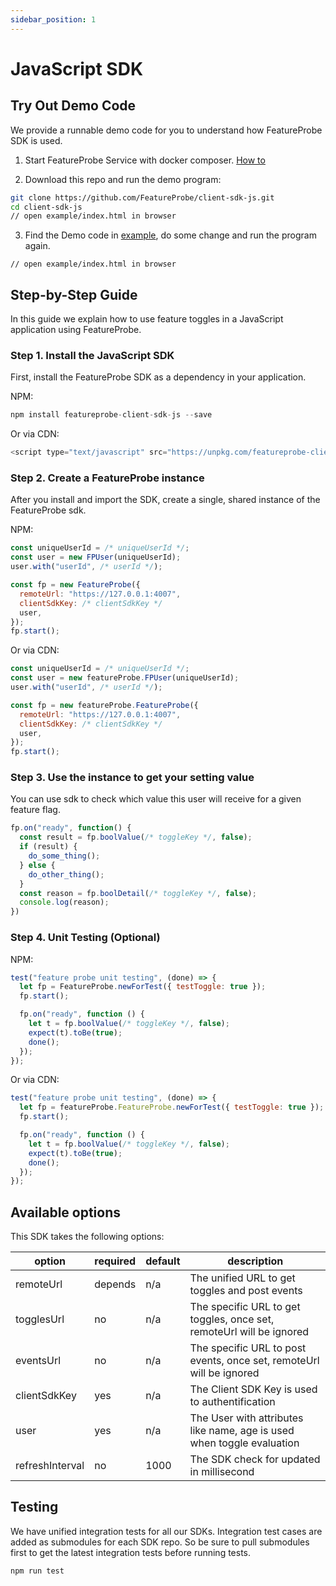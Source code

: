 ```yaml
---
sidebar_position: 1
---
```


# JavaScript SDK

## Try Out Demo Code

We provide a runnable demo code for you to understand how FeatureProbe SDK is used.

1. Start FeatureProbe Service with docker composer. [How to](https://github.com/FeatureProbe/FeatureProbe#1-starting-featureprobe-service-with-docker-compose)

2. Download this repo and run the demo program:

```bash
git clone https://github.com/FeatureProbe/client-sdk-js.git
cd client-sdk-js
// open example/index.html in browser
```

3. Find the Demo code in [example](https://github.com/FeatureProbe/client-sdk-js/tree/main/example),
do some change and run the program again.

```
// open example/index.html in browser
```

## Step-by-Step Guide

In this guide we explain how to use feature toggles in a JavaScript application using FeatureProbe.

### Step 1. Install the JavaScript SDK

First, install the FeatureProbe SDK as a dependency in your application.

NPM:

```js
npm install featureprobe-client-sdk-js --save
```

Or via CDN:

```js
<script type="text/javascript" src="https://unpkg.com/featureprobe-client-sdk-js@latest/dist/featureprobe-client-sdk-js.min.js"></script>
```

### Step 2. Create a FeatureProbe instance

After you install and import the SDK, create a single, shared instance of the FeatureProbe sdk.

NPM:

```js
const uniqueUserId = /* uniqueUserId */;
const user = new FPUser(uniqueUserId);
user.with("userId", /* userId */);

const fp = new FeatureProbe({
  remoteUrl: "https://127.0.0.1:4007",
  clientSdkKey: /* clientSdkKey */
  user,
});
fp.start();
```

Or via CDN:

```js
const uniqueUserId = /* uniqueUserId */;
const user = new featureProbe.FPUser(uniqueUserId);
user.with("userId", /* userId */);

const fp = new featureProbe.FeatureProbe({
  remoteUrl: "https://127.0.0.1:4007",
  clientSdkKey: /* clientSdkKey */
  user,
});
fp.start();
```

### Step 3. Use the instance to get your setting value

You can use sdk to check which value this user will receive for a given feature flag.

```js
fp.on("ready", function() {
  const result = fp.boolValue(/* toggleKey */, false);
  if (result) {
    do_some_thing();
  } else {
    do_other_thing();
  }
  const reason = fp.boolDetail(/* toggleKey */, false);
  console.log(reason);
})
```

### Step 4. Unit Testing (Optional)

NPM:

```js
test("feature probe unit testing", (done) => {
  let fp = FeatureProbe.newForTest({ testToggle: true });
  fp.start();

  fp.on("ready", function () {
    let t = fp.boolValue(/* toggleKey */, false);
    expect(t).toBe(true);
    done();
  });
});
```

Or via CDN:

```js
test("feature probe unit testing", (done) => {
  let fp = featureProbe.FeatureProbe.newForTest({ testToggle: true });
  fp.start();

  fp.on("ready", function () {
    let t = fp.boolValue(/* toggleKey */, false);
    expect(t).toBe(true);
    done();
  });
});
```

## Available options

This SDK takes the following options:

| option            | required       | default | description                                                                                                                                      |
|-------------------|----------------|---------|--------------------------------------------------------------------------------------------------------------------------------------------------|
| remoteUrl         | depends | n/a     | The unified URL to get toggles and post events |
| togglesUrl        | no             | n/a     | The specific URL to get toggles, once set, remoteUrl will be ignored |
| eventsUrl         | no             | n/a     | The specific URL to post events, once set, remoteUrl will be ignored |
| clientSdkKey      | yes            | n/a     | The Client SDK Key is used to authentification   |
| user              | yes            | n/a     | The User with attributes like name, age is used when toggle evaluation |
| refreshInterval   | no            | 1000    | The SDK check for updated in millisecond   |

## Testing

We have unified integration tests for all our SDKs. Integration test cases are added as submodules for each SDK repo. So
be sure to pull submodules first to get the latest integration tests before running tests.

```js
npm run test
```
